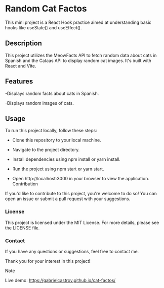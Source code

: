 # Random Cat Factos
This mini project is a React Hook practice aimed at understanding basic hooks like useState() and useEffect().

## Description

This project utilizes the MeowFacts API to fetch random data about cats in Spanish and the Cataas API to display random cat images. It's built with React and Vite.

## Features

-Displays random facts about cats in Spanish.

-Displays random images of cats.

## Usage

To run this project locally, follow these steps:

- Clone this repository to your local machine.

- Navigate to the project directory.

- Install dependencies using npm install or yarn install.

- Run the project using npm start or yarn start.

- Open http://localhost:3000 in your browser to view the application.
Contribution

If you'd like to contribute to this project, you're welcome to do so! You can open an issue or submit a pull request with your suggestions.

### License

This project is licensed under the MIT License. For more details, please see the LICENSE file.

### Contact

If you have any questions or suggestions, feel free to contact me.

Thank you for your interest in this project!

> [!NOTE]
> Live demo: https://gabrielcastrov.github.io/cat-factos/

